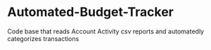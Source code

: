 # Automated-Budget-Tracker
Code base that reads Account Activity csv reports and automatedly categorizes transactions 
